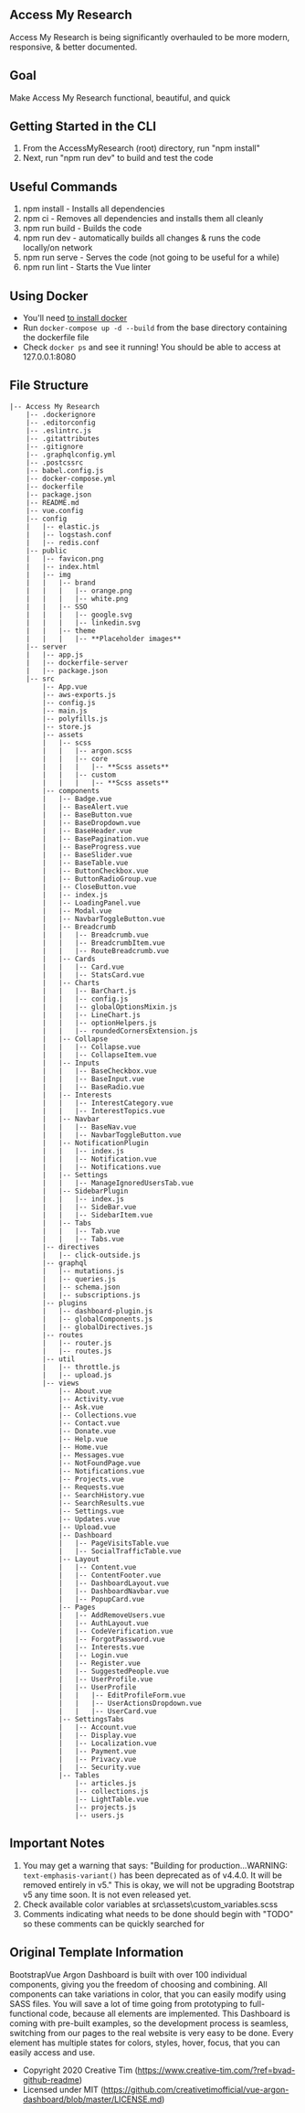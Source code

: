 ## **Access My Research**
Access My Research is being significantly overhauled to be more modern, responsive, & better documented.

## Goal
Make Access My Research functional, beautiful, and quick

## Getting Started in the CLI 
1) From the AccessMyResearch (root) directory, run "npm install"
2) Next, run "npm run dev" to build and test the code

## Useful Commands
1) npm install   - Installs all dependencies
2) npm ci        - Removes all dependencies and installs them all cleanly
3) npm run build - Builds the code
4) npm run dev   - automatically builds all changes & runs the code locally/on network
5) npm run serve - Serves the code (not going to be useful for a while)
6) npm run lint  - Starts the Vue linter

## Using Docker
- You'll need [to install docker](https://docs.docker.com/get-docker/)
- Run ``docker-compose up -d --build`` from the base directory containing the dockerfile file
- Check ``docker ps`` and see it running! You should be able to access at 127.0.0.1:8080

## File Structure
```
|-- Access My Research
    |-- .dockerignore
    |-- .editorconfig
    |-- .eslintrc.js
    |-- .gitattributes
    |-- .gitignore
    |-- .graphqlconfig.yml
    |-- .postcssrc
    |-- babel.config.js
    |-- docker-compose.yml
    |-- dockerfile
    |-- package.json
    |-- README.md
    |-- vue.config
    |-- config
    |   |-- elastic.js
    |   |-- logstash.conf
    |   |-- redis.conf
    |-- public
    |   |-- favicon.png
    |   |-- index.html
    |   |-- img
    |   |   |-- brand
    |   |   |   |-- orange.png
    |   |   |   |-- white.png
    |   |   |-- SSO
    |   |   |   |-- google.svg
    |   |   |   |-- linkedin.svg
    |   |   |-- theme
    |   |   |   |-- **Placeholder images**
    |-- server
    |   |-- app.js
    |   |-- dockerfile-server
    |   |-- package.json
    |-- src
        |-- App.vue
        |-- aws-exports.js
        |-- config.js
        |-- main.js
        |-- polyfills.js
        |-- store.js
        |-- assets
        |   |-- scss
        |   |   |-- argon.scss
        |   |   |-- core
        |   |   |   |-- **Scss assets**
        |   |   |-- custom
        |   |   |   |-- **Scss assets**
        |-- components
        |   |-- Badge.vue
        |   |-- BaseAlert.vue
        |   |-- BaseButton.vue
        |   |-- BaseDropdown.vue
        |   |-- BaseHeader.vue
        |   |-- BasePagination.vue
        |   |-- BaseProgress.vue
        |   |-- BaseSlider.vue
        |   |-- BaseTable.vue
        |   |-- ButtonCheckbox.vue
        |   |-- ButtonRadioGroup.vue
        |   |-- CloseButton.vue
        |   |-- index.js
        |   |-- LoadingPanel.vue
        |   |-- Modal.vue
        |   |-- NavbarToggleButton.vue
        |   |-- Breadcrumb
        |   |   |-- Breadcrumb.vue
        |   |   |-- BreadcrumbItem.vue
        |   |   |-- RouteBreadcrumb.vue
        |   |-- Cards
        |   |   |-- Card.vue
        |   |   |-- StatsCard.vue
        |   |-- Charts
        |   |   |-- BarChart.js
        |   |   |-- config.js
        |   |   |-- globalOptionsMixin.js
        |   |   |-- LineChart.js
        |   |   |-- optionHelpers.js
        |   |   |-- roundedCornersExtension.js
        |   |-- Collapse
        |   |   |-- Collapse.vue
        |   |   |-- CollapseItem.vue
        |   |-- Inputs
        |   |   |-- BaseCheckbox.vue
        |   |   |-- BaseInput.vue
        |   |   |-- BaseRadio.vue
        |   |-- Interests
        |   |   |-- InterestCategory.vue
        |   |   |-- InterestTopics.vue
        |   |-- Navbar
        |   |   |-- BaseNav.vue
        |   |   |-- NavbarToggleButton.vue
        |   |-- NotificationPlugin
        |   |   |-- index.js
        |   |   |-- Notification.vue
        |   |   |-- Notifications.vue
        |   |-- Settings
        |   |   |-- ManageIgnoredUsersTab.vue
        |   |-- SidebarPlugin
        |   |   |-- index.js
        |   |   |-- SideBar.vue
        |   |   |-- SidebarItem.vue
        |   |-- Tabs
        |   |   |-- Tab.vue
        |   |   |-- Tabs.vue
        |-- directives
        |   |-- click-outside.js
        |-- graphql
        |   |-- mutations.js
        |   |-- queries.js
        |   |-- schema.json
        |   |-- subscriptions.js
        |-- plugins
        |   |-- dashboard-plugin.js
        |   |-- globalComponents.js
        |   |-- globalDirectives.js
        |-- routes
        |   |-- router.js
        |   |-- routes.js
        |-- util
        |   |-- throttle.js
        |   |-- upload.js
        |-- views
            |-- About.vue
            |-- Activity.vue
            |-- Ask.vue
            |-- Collections.vue
            |-- Contact.vue
            |-- Donate.vue
            |-- Help.vue
            |-- Home.vue
            |-- Messages.vue
            |-- NotFoundPage.vue
            |-- Notifications.vue
            |-- Projects.vue
            |-- Requests.vue
            |-- SearchHistory.vue
            |-- SearchResults.vue
            |-- Settings.vue
            |-- Updates.vue
            |-- Upload.vue
            |-- Dashboard
            |   |-- PageVisitsTable.vue
            |   |-- SocialTrafficTable.vue
            |-- Layout
            |   |-- Content.vue
            |   |-- ContentFooter.vue
            |   |-- DashboardLayout.vue
            |   |-- DashboardNavbar.vue
            |   |-- PopupCard.vue
            |-- Pages
            |   |-- AddRemoveUsers.vue
            |   |-- AuthLayout.vue
            |   |-- CodeVerification.vue
            |   |-- ForgotPassword.vue
            |   |-- Interests.vue
            |   |-- Login.vue
            |   |-- Register.vue
            |   |-- SuggestedPeople.vue
            |   |-- UserProfile.vue
            |   |-- UserProfile
            |   |   |-- EditProfileForm.vue
            |   |   |-- UserActionsDropdown.vue
            |   |   |-- UserCard.vue
            |-- SettingsTabs
            |   |-- Account.vue
            |   |-- Display.vue
            |   |-- Localization.vue
            |   |-- Payment.vue
            |   |-- Privacy.vue
            |   |-- Security.vue
            |-- Tables
                |-- articles.js
                |-- collections.js
                |-- LightTable.vue
                |-- projects.js
                |-- users.js
```

## Important Notes
1) You may get a warning that says: "Building for production...WARNING: `text-emphasis-variant()` has been deprecated as of v4.4.0. It will be removed entirely in v5." This is okay, we will not be upgrading Bootstrap v5 any time soon. It is not even released yet.
2) Check available color variables at src\assets\custom\_variables.scss
3) Comments indicating what needs to be done should begin with "TODO" so these comments can be quickly searched for

## Original Template Information
BootstrapVue Argon Dashboard is built with over 100 individual components, giving you the freedom of choosing and combining. All components can take variations in color, that you can easily modify using SASS files.
You will save a lot of time going from prototyping to full-functional code, because all elements are implemented. This Dashboard is coming with pre-built examples, so the development process is seamless, switching from our pages to the real website is very easy to be done.
Every element has multiple states for colors, styles, hover, focus, that you can easily access and use.
- Copyright 2020 Creative Tim (https://www.creative-tim.com/?ref=bvad-github-readme)
- Licensed under MIT (https://github.com/creativetimofficial/vue-argon-dashboard/blob/master/LICENSE.md)